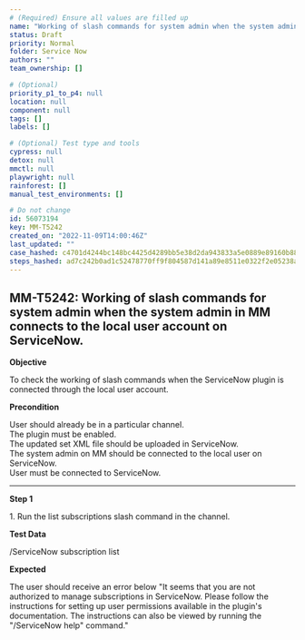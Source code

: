 ```yaml
---
# (Required) Ensure all values are filled up
name: "Working of slash commands for system admin when the system admin in MM connects to the local user account on ServiceNow."
status: Draft
priority: Normal
folder: Service Now
authors: ""
team_ownership: []

# (Optional)
priority_p1_to_p4: null
location: null
component: null
tags: []
labels: []

# (Optional) Test type and tools
cypress: null
detox: null
mmctl: null
playwright: null
rainforest: []
manual_test_environments: []

# Do not change
id: 56073194
key: MM-T5242
created_on: "2022-11-09T14:00:46Z"
last_updated: ""
case_hashed: c4701d4244bc148bc4425d4289bb5e38d2da943833a5e0889e89160b8891faf26754590e7ae8ba2bae232f3031f25077
steps_hashed: ad7c242b0ad1c52478770ff9f804587d141a89e8511e0322f2e05238a5cc5e2dd80e106962cc4e28a34479349c9146bc
---
```


<!-- (Auto-generated) Based on frontmatter's "key" and "name" -->

## MM-T5242: Working of slash commands for system admin when the system admin in MM connects to the local user account on ServiceNow.

**Objective**

To check the working of slash commands when the ServiceNow plugin is connected through the local user account.

**Precondition**

User should already be in a particular channel.\
The plugin must be enabled.\
The updated set XML file should be uploaded in ServiceNow.\
The system admin on MM should be connected to the local user on ServiceNow.\
User must be connected to ServiceNow.

---

**Step 1**

1\. Run the list subscriptions slash command in the channel.

**Test Data**

/ServiceNow subscription list

**Expected**

The user should receive an error below "It seems that you are not authorized to manage subscriptions in ServiceNow. Please follow the instructions for setting up user permissions available in the plugin's documentation. The instructions can also be viewed by running the "/ServiceNow help" command."
